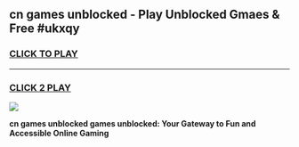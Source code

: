 
## cn games unblocked - Play Unblocked Gmaes & Free #ukxqy
<h3>
<a href="https://news.freeplayer.one?title=cn_games_unblocked&ref=03M">CLICK TO PLAY</a></h3>
<hr>

<h3>
<a href="https://news.freeplayer.one?title=cn_games_unblocked&ref=03M">CLICK 2 PLAY</a>
  
</h3>

<a href="https://news.freeplayer.one?title=cn_games_unblocked&ref=03M"><img src="https://clearcache.store/games.png"></a>


**cn games unblocked games unblocked: Your Gateway to Fun and Accessible Online Gaming**
